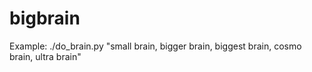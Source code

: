 bigbrain
========

Example: ./do_brain.py "small brain, bigger brain, biggest brain, cosmo brain, ultra brain"
